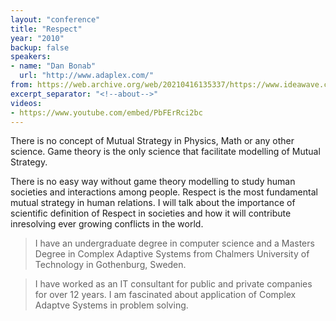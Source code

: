 ```yaml
---
layout: "conference"
title: "Respect"
year: "2010"
backup: false
speakers:
- name: "Dan Bonab"
  url: "http://www.adaplex.com/"
from: https://web.archive.org/web/20210416135337/https://www.ideawave.ca/the-conference/respect
excerpt_separator: "<!--about-->"
videos:
- https://www.youtube.com/embed/PbFErRci2bc
---
```


There is no concept of Mutual Strategy in Physics, Math or any other science.
Game theory is the only science that facilitate modelling of Mutual Strategy.

There is no easy way without game theory modelling to study human societies
and interactions among people. Respect is the most fundamental mutual strategy
in human relations. I will talk about the importance of scientific definition
of Respect in societies and how it will contribute inresolving ever growing
conflicts in the world.

<!--about-->

> I have an undergraduate degree in computer science and a Masters Degree in
Complex Adaptive Systems from Chalmers University of Technology in Gothenburg,
Sweden.  

> I have worked as an IT consultant for public and private companies for over 12
years. I am fascinated about application of Complex Adaptve Systems in problem
solving.
